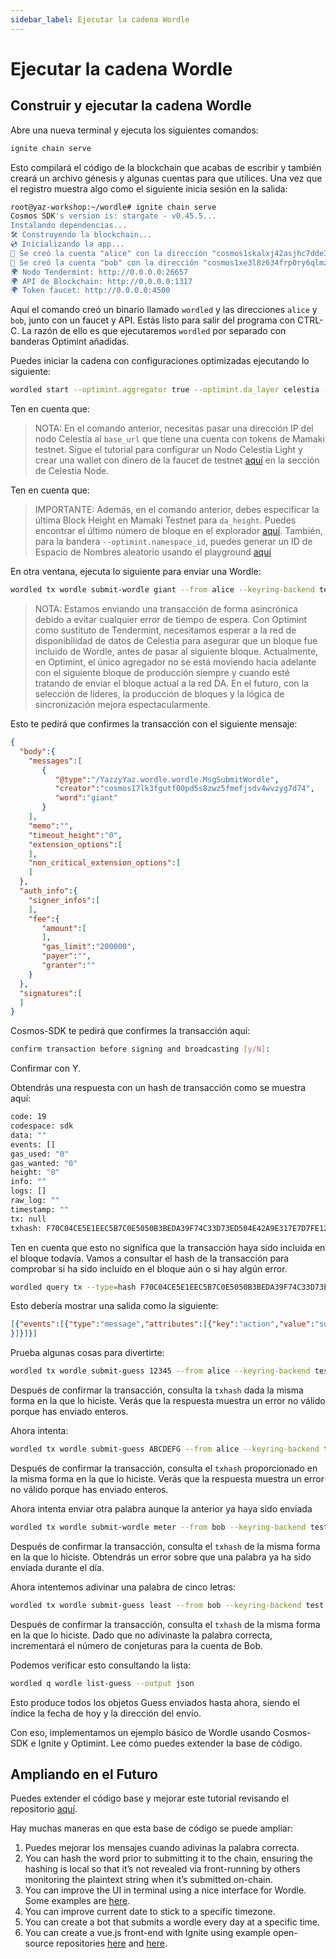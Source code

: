 ```yaml
---
sidebar_label: Ejecutar la cadena Wordle
---
```


# Ejecutar la cadena Wordle
<!-- markdownlint-disable MD013 -->

## Construir y ejecutar la cadena Wordle

Abre una nueva terminal y ejecuta los siguientes comandos:

```sh
ignite chain serve 
```

Esto compilará el código de la blockchain que acabas de escribir y también creará un archivo génesis y algunas cuentas para que utilices. Una vez que el registro muestra algo como el siguiente inicia sesión en la salida:

```sh
root@yaz-workshop:~/wordle# ignite chain serve
Cosmos SDK's version is: stargate - v0.45.5...
Instalando dependencias...
🛠️ Construyendo la blockchain...
💿 Inicializando la app...
🙂 Se creó la cuenta "alice" con la dirección "cosmos1skalxj42asjhc7dde3lzzawnksnztqmgy6sned" con mnemotécnico: "exact arrive betray hawk trim surround exhibit host vibrant sting range robot luxury vague manage settle slide town bread adult pact scene journey elite"
🙂 Se creó la cuenta "bob" con la dirección "cosmos1xe3l8z634frp0ry6qlmzs5vr85x6gcty7tmf0n" con mnemotécnico: "wisdom jelly fine boat series time panel real world purchase age area coach eager spot fiber slide apology near endorse flight panel ready torch"
🌍 Nodo Tendermint: http://0.0.0.0:26657
🌍 API de Blockchain: http://0.0.0.0:1317
🌍 Token faucet: http://0.0.0.0:4500
```

Aquí el comando creó un binario llamado `wordled` y las direcciones `alice` y `bob`, junto con un faucet y API. Estás listo para salir del programa con CTRL-C. La razón de ello es que ejecutaremos `wordled` por separado con banderas Optimint añadidas.

Puedes iniciar la cadena con configuraciones optimizadas ejecutando lo siguiente:

```sh
wordled start --optimint.aggregator true --optimint.da_layer celestia --optimint.da_config='{"base_url":"http://XXX.XXX.XXX.XXX:26658","timeout":60000000000,"gas_limit":6000000}' --optimint.namespace_id 000000000000FFFF --optimint.da_start_height XXXXX
```

Ten en cuenta que:

> NOTA: En el comando anterior, necesitas pasar una dirección IP del nodo Celestia al `base_url` que tiene una cuenta con tokens de Mamaki testnet. Sigue el tutorial para configurar un Nodo Celestia Light y crear una wallet con dinero de la faucet de testnet [aquí](./node-tutorial.md) en la sección de Celestia Node.

Ten en cuenta que:

> IMPORTANTE: Además, en el comando anterior, debes especificar la última Block Height en Mamaki Testnet para `da_height`. Puedes encontrar el último número de bloque en el explorador [aquí](https://testnet.mintscan.io/celestia-testnet). También, para la bandera `--optimint.namespace_id`, puedes generar un ID de Espacio de Nombres aleatorio usando el playground [aquí](https://go.dev/play/p/7ltvaj8lhRl)

En otra ventana, ejecuta lo siguiente para enviar una Wordle:

```sh
wordled tx wordle submit-wordle giant --from alice --keyring-backend test --chain-id wordle -b async
```

> NOTA: Estamos enviando una transacción de forma asincrónica debido a evitar cualquier error de tiempo de espera. Con Optimint como sustituto de Tendermint, necesitamos esperar a la red de disponibilidad de datos de Celestia para asegurar que un bloque fue incluido de Wordle, antes de pasar al siguiente bloque. Actualmente, en Optimint, el único agregador no se está moviendo hacia adelante con el siguiente bloque de producción siempre y cuando esté tratando de enviar el bloque actual a la red DA. En el futuro, con la selección de líderes, la producción de bloques y la lógica de sincronización mejora espectacularmente.

Esto te pedirá que confirmes la transacción con el siguiente mensaje:

```json
{
  "body":{
    "messages":[
       {
          "@type":"/YazzyYaz.wordle.wordle.MsgSubmitWordle",
          "creator":"cosmos17lk3fgutf00pd5s8zwz5fmefjsdv4wvzyg7d74",
          "word":"giant"
       }
    ],
    "memo":"",
    "timeout_height":"0",
    "extension_options":[
    ],
    "non_critical_extension_options":[
    ]
  },
  "auth_info":{
    "signer_infos":[
    ],
    "fee":{
       "amount":[
       ],
       "gas_limit":"200000",
       "payer":"",
       "granter":""
    }
  },
  "signatures":[
  ]
}
```

Cosmos-SDK te pedirá que confirmes la transacción aquí:

```sh
confirm transaction before signing and broadcasting [y/N]:
```

Confirmar con Y.

Obtendrás una respuesta con un hash de transacción como se muestra aquí:

```sh
code: 19
codespace: sdk
data: ""
events: []
gas_used: "0"
gas_wanted: "0"
height: "0"
info: ""
logs: []
raw_log: ""
timestamp: ""
tx: null
txhash: F70C04CE5E1EEC5B7C0E5050B3BEDA39F74C33D73ED504E42A9E317E7D7FE128
```

Ten en cuenta que esto no significa que la transacción haya sido incluida en el bloque todavía. Vamos a consultar el hash de la transacción para comprobar si ha sido incluido en el bloque aún o si hay algún error.

```sh
wordled query tx --type=hash F70C04CE5E1EEC5B7C0E5050B3BEDA39F74C33D73ED504E42A9E317E7D7FE128 --chain-id wordle --output json | jq -r '.raw_log'
```

Esto debería mostrar una salida como la siguiente:

```json
[{"events":[{"type":"message","attributes":[{"key":"action","value":"submit_wordle"
}]}]}]
```

Prueba algunas cosas para divertirte:

```sh
wordled tx wordle submit-guess 12345 --from alice --keyring-backend test --chain-id wordle -b async -y
```

Después de confirmar la transacción, consulta la `txhash` dada la misma forma en la que lo hiciste. Verás que la respuesta muestra un error no válido porque has enviado enteros.

Ahora intenta:

```sh
wordled tx wordle submit-guess ABCDEFG --from alice --keyring-backend test --chain-id wordle -b async -y
```

Después de confirmar la transacción, consulta el `txhash` proporcionado en la misma forma en la que lo hiciste. Verás que la respuesta muestra un error no válido porque has enviado enteros.

Ahora intenta enviar otra palabra aunque la anterior ya haya sido enviada

```sh
wordled tx wordle submit-wordle meter --from bob --keyring-backend test --chain-id wordle -b async -y
```

Después de confirmar la transacción, consulta el `txhash` de la misma forma en la que lo hiciste. Obtendrás un error sobre que una palabra ya ha sido enviada durante el día.

Ahora intentemos adivinar una palabra de cinco letras:

```sh
wordled tx wordle submit-guess least --from bob --keyring-backend test --chain-id wordle -b async -y
```

Después de confirmar la transacción, consulta el `txhash` de la misma forma en la que lo hiciste. Dado que no adivinaste la palabra correcta, incrementará el número de conjeturas para la cuenta de Bob.

Podemos verificar esto consultando la lista:

```sh
wordled q wordle list-guess --output json
```

Esto produce todos los objetos Guess enviados hasta ahora, siendo el índice la fecha de hoy y la dirección del envío.

Con eso, implementamos un ejemplo básico de Wordle usando Cosmos-SDK e Ignite y Optimint. Lee cómo puedes extender la base de código.

## Ampliando en el Futuro

Puedes extender el código base y mejorar este tutorial revisando el repositorio [aquí](https://github.com/celestiaorg/wordle).

Hay muchas maneras en que esta base de código se puede ampliar:

1. Puedes mejorar los mensajes cuando adivinas la palabra correcta.
2. You can hash the word prior to submitting it to the chain, ensuring the hashing is local so that it’s not revealed via front-running by others monitoring the plaintext string when it’s submitted on-chain.
3. You can improve the UI in terminal using a nice interface for Wordle. Some examples are [here](https://github.com/nimblebun/wordle-cli).
4. You can improve current date to stick to a specific timezone.
5. You can create a bot that submits a wordle every day at a specific time.
6. You can create a vue.js front-end with Ignite using example open-source repositories [here](https://github.com/yyx990803/vue-wordle) and [here](https://github.com/xudafeng/wordle).
